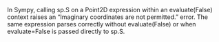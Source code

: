 In Sympy, calling sp.S on a Point2D expression within an evaluate(False) context raises an “Imaginary coordinates are not permitted.” error. The same expression parses correctly without evaluate(False) or when evaluate=False is passed directly to sp.S.